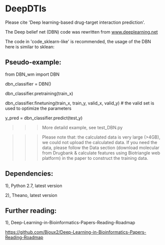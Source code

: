 # DeepDTIs
Please cite 'Deep learning-based drug-target interaction prediction'.

The Deep belief net (DBN) code was rewritten from www.deeplearning.net 

The code in 'code_sklearn-like' is recommended, the usage of the DBN here is similar to sklean:

## Pseudo-example:

from DBN_wm import DBN

dbn_classifier = DBN()

dbn_classifier.pretraining(train_x) 

dbn_classifier.finetuning(train_x, train_y, valid_x, valid_y)    # the valid set is used to optimize the parameters

y_pred = dbn_classifier.predict(test_y)

>>>More detaild example, see test_DBN.py

>>>Please note that: the calculated data is very large (>4GB), we could not upload the calculated data. If you need the data, please follow the Data section (download molecular from Drugbank & calculate features using Biotriangle web platform) in the paper to construct the training data.

## Dependencies:

1), Python 2.7, latest version

2), Theano, latest version

## Further reading: 

1), Deep-Learning-in-Bioinformatics-Papers-Reading-Roadmap

https://github.com/Bjoux2/Deep-Learning-in-Bioinformatics-Papers-Reading-Roadmap
